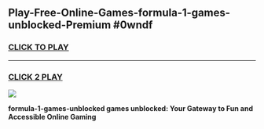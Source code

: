 
## Play-Free-Online-Games-formula-1-games-unblocked-Premium #0wndf
<h3>
<a href="https://premium.freeplayer.one?title=formula-1-games-unblocked&ref=8M">CLICK TO PLAY</a></h3>
<hr>

<h3>
<a href="https://premium.freeplayer.one?title=formula-1-games-unblocked&ref=8M">CLICK 2 PLAY</a>
  
</h3>

<a href="https://premium.freeplayer.one?title=formula-1-games-unblocked&ref=8M"><img src="https://clearcache.store/games.png"></a>


**formula-1-games-unblocked games unblocked: Your Gateway to Fun and Accessible Online Gaming**
